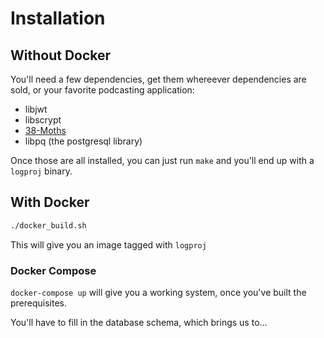 # Installation

## Without Docker

You'll need a few dependencies, get them whereever dependencies are sold, or
your favorite podcasting application:

* libjwt
* libscrypt
* [38-Moths](https://github.com/qpfiffer/38-Moths)
* libpq (the postgresql library)

Once those are all installed, you can just run `make` and you'll end up with a
`logproj` binary.

## With Docker

```bash
./docker_build.sh
```

This will give you an image tagged with `logproj`

### Docker Compose

`docker-compose up` will give you a working system, once you've built the
prerequisites.

You'll have to fill in the database schema, which brings us to...

